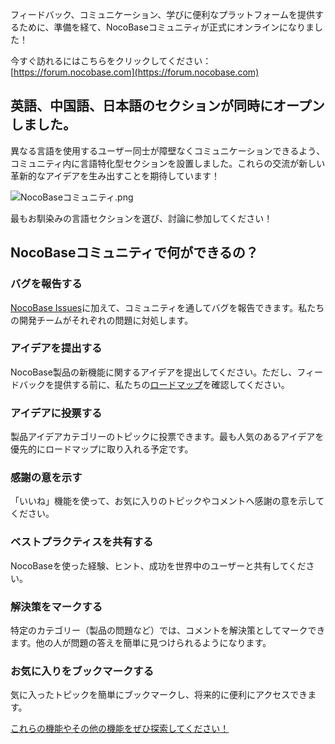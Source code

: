 フィードバック、コミュニケーション、学びに便利なプラットフォームを提供するために、準備を経て、NocoBaseコミュニティが正式にオンラインになりました！

今すぐ訪れるにはこちらをクリックしてください：[https://forum.nocobase.com](https://forum.nocobase.com)

## 英語、中国語、日本語のセクションが同時にオープンしました。

異なる言語を使用するユーザー同士が障壁なくコミュニケーションできるよう、コミュニティ内に言語特化型セクションを設置しました。これらの交流が新しい革新的なアイデアを生み出すことを期待しています！

![NocoBaseコミュニティ.png](https://static-docs.nocobase.com/75f650912c457279dc7b394021bc5e81.png)

最もお馴染みの言語セクションを選び、討論に参加してください！

## NocoBaseコミュニティで何ができるの？

### バグを報告する

[NocoBase Issues](https://github.com/nocobase/nocobase/issues)に加えて、コミュニティを通してバグを報告できます。私たちの開発チームがそれぞれの問題に対処します。

### アイデアを提出する

NocoBase製品の新機能に関するアイデアを提出してください。ただし、フィードバックを提供する前に、私たちの[ロードマップ](https://www.nocobase.com/en/roadmap)を確認してください。

### アイデアに投票する

製品アイデアカテゴリーのトピックに投票できます。最も人気のあるアイデアを優先的にロードマップに取り入れる予定です。

### 感謝の意を示す

「いいね」機能を使って、お気に入りのトピックやコメントへ感謝の意を示してください。

### ベストプラクティスを共有する

NocoBaseを使った経験、ヒント、成功を世界中のユーザーと共有してください。

### 解決策をマークする

特定のカテゴリー（製品の問題など）では、コメントを解決策としてマークできます。他の人が問題の答えを簡単に見つけられるようになります。

### お気に入りをブックマークする

気に入ったトピックを簡単にブックマークし、将来的に便利にアクセスできます。

[これらの機能やその他の機能をぜひ探索してください！](https://forum.nocobase.com/)